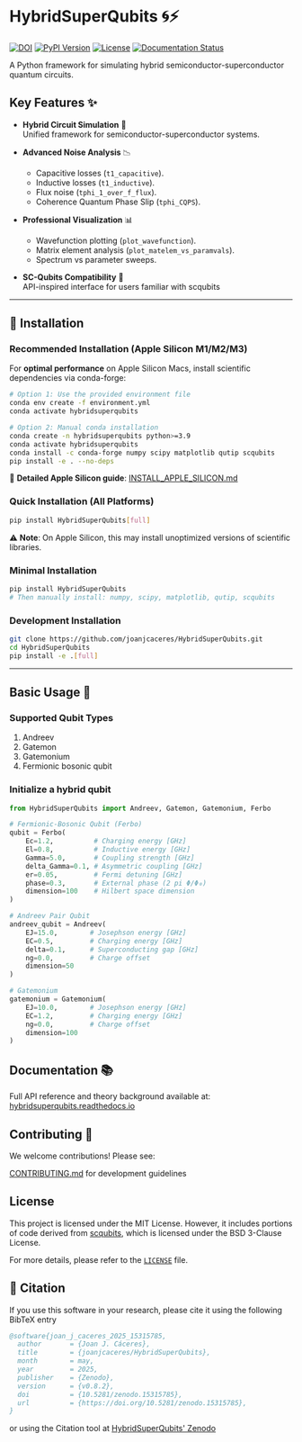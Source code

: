 # HybridSuperQubits 🌀⚡

[![DOI](https://zenodo.org/badge/DOI/10.5281/zenodo.15773124.svg)](https://doi.org/10.5281/zenodo.15773124)
[![PyPI Version](https://img.shields.io/pypi/v/HybridSuperQubits)](https://pypi.org/project/HybridSuperQubits/)
[![License](https://img.shields.io/badge/License-MIT-blue.svg)](https://opensource.org/licenses/MIT)
[![Documentation Status](https://readthedocs.org/projects/hybridsuperqubits/badge/?version=latest)](https://hybridsuperqubits.readthedocs.io/en/latest/?badge=latest)

A Python framework for simulating hybrid semiconductor-superconductor quantum circuits.

## Key Features ✨
- **Hybrid Circuit Simulation** 🔬  
  Unified framework for semiconductor-superconductor systems.

- **Advanced Noise Analysis** 📉  
  * Capacitive losses (```t1_capacitive```).
  * Inductive losses (```t1_inductive```).
  * Flux noise (```tphi_1_over_f_flux```).
  * Coherence Quantum Phase Slip (```tphi_CQPS```).
- **Professional Visualization** 📊  
  * Wavefunction plotting (```plot_wavefunction```).
  * Matrix element analysis (```plot_matelem_vs_paramvals```).
  * Spectrum vs parameter sweeps.
- **SC-Qubits Compatibility** 🔄  
  API-inspired interface for users familiar with scqubits

---

## 🚀 Installation

### Recommended Installation (Apple Silicon M1/M2/M3)

For **optimal performance** on Apple Silicon Macs, install scientific dependencies via conda-forge:

```bash
# Option 1: Use the provided environment file
conda env create -f environment.yml
conda activate hybridsuperqubits

# Option 2: Manual conda installation
conda create -n hybridsuperqubits python>=3.9
conda activate hybridsuperqubits
conda install -c conda-forge numpy scipy matplotlib qutip scqubits
pip install -e . --no-deps
```

📖 **Detailed Apple Silicon guide**: [INSTALL_APPLE_SILICON.md](INSTALL_APPLE_SILICON.md)

### Quick Installation (All Platforms)

```bash
pip install HybridSuperQubits[full]
```

⚠️ **Note**: On Apple Silicon, this may install unoptimized versions of scientific libraries.

### Minimal Installation

```bash
pip install HybridSuperQubits
# Then manually install: numpy, scipy, matplotlib, qutip, scqubits
```

### Development Installation

```bash
git clone https://github.com/joanjcaceres/HybridSuperQubits.git
cd HybridSuperQubits
pip install -e .[full]
```

---

## Basic Usage 🚀
### Supported Qubit Types
1. Andreev
2. Gatemon
3. Gatemonium
4. Fermionic bosonic qubit

### Initialize a hybrid qubit
```python
from HybridSuperQubits import Andreev, Gatemon, Gatemonium, Ferbo

# Fermionic-Bosonic Qubit (Ferbo)
qubit = Ferbo(
    Ec=1.2,          # Charging energy [GHz]
    El=0.8,          # Inductive energy [GHz]
    Gamma=5.0,       # Coupling strength [GHz]
    delta_Gamma=0.1, # Asymmetric coupling [GHz]
    er=0.05,         # Fermi detuning [GHz]
    phase=0.3,       # External phase (2 pi Φ/Φ₀)
    dimension=100    # Hilbert space dimension
)

# Andreev Pair Qubit
andreev_qubit = Andreev(
    EJ=15.0,        # Josephson energy [GHz]
    EC=0.5,         # Charging energy [GHz]
    delta=0.1,      # Superconducting gap [GHz]
    ng=0.0,         # Charge offset
    dimension=50
)

# Gatemonium
gatemonium = Gatemonium(
    EJ=10.0,        # Josephson energy [GHz]
    EC=1.2,         # Charging energy [GHz]
    ng=0.0,         # Charge offset
    dimension=100
)
```

## Documentation 📚

Full API reference and theory background available at:
[hybridsuperqubits.readthedocs.io](https://hybridsuperqubits.readthedocs.io/en/latest/?badge=latest)

## Contributing 🤝

We welcome contributions! Please see:

[CONTRIBUTING.md](CONTRIBUTING.md) for development guidelines

## License

This project is licensed under the MIT License. However, it includes portions of code derived from 
[scqubits](https://github.com/scqubits/scqubits), which is licensed under the BSD 3-Clause License.

For more details, please refer to the [`LICENSE`](./LICENSE) file.

## 📖 Citation

If you use this software in your research, please cite it using the following BibTeX entry

```bibtex
@software{joan_j_caceres_2025_15315785,
  author       = {Joan J. Cáceres},
  title        = {joanjcaceres/HybridSuperQubits},
  month        = may,
  year         = 2025,
  publisher    = {Zenodo},
  version      = {v0.8.2},
  doi          = {10.5281/zenodo.15315785},
  url          = {https://doi.org/10.5281/zenodo.15315785},
}
```

or using the Citation tool at [HybridSuperQubits' Zenodo](https://zenodo.org/records/15315785)
